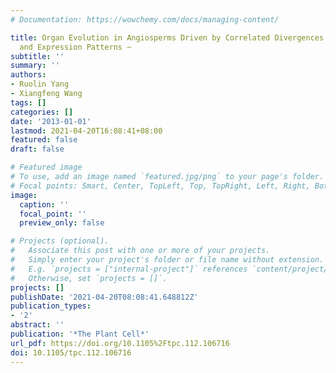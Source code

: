 ```yaml
---
# Documentation: https://wowchemy.com/docs/managing-content/

title: Organ Evolution in Angiosperms Driven by Correlated Divergences of Gene Sequences
  and Expression Patterns ~
subtitle: ''
summary: ''
authors:
- Ruolin Yang
- Xiangfeng Wang
tags: []
categories: []
date: '2013-01-01'
lastmod: 2021-04-20T16:08:41+08:00
featured: false
draft: false

# Featured image
# To use, add an image named `featured.jpg/png` to your page's folder.
# Focal points: Smart, Center, TopLeft, Top, TopRight, Left, Right, BottomLeft, Bottom, BottomRight.
image:
  caption: ''
  focal_point: ''
  preview_only: false

# Projects (optional).
#   Associate this post with one or more of your projects.
#   Simply enter your project's folder or file name without extension.
#   E.g. `projects = ["internal-project"]` references `content/project/deep-learning/index.md`.
#   Otherwise, set `projects = []`.
projects: []
publishDate: '2021-04-20T08:08:41.648812Z'
publication_types:
- '2'
abstract: ''
publication: '*The Plant Cell*'
url_pdf: https://doi.org/10.1105%2Ftpc.112.106716
doi: 10.1105/tpc.112.106716
---
```

